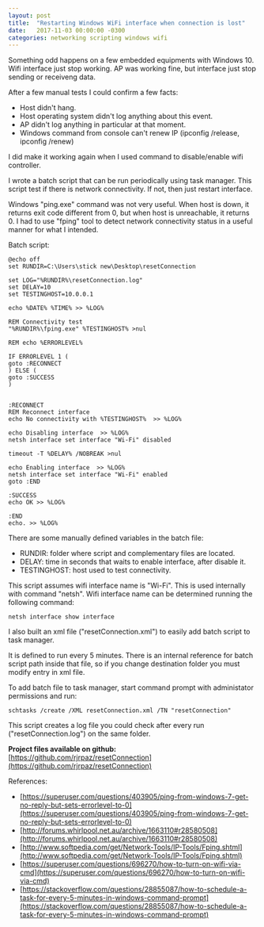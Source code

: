 ```yaml
---
layout: post
title:  "Restarting Windows WiFi interface when connection is lost"
date:   2017-11-03 00:00:00 -0300
categories: networking scripting windows wifi
---
```


Something odd happens on a few embedded equipments with Windows 10. Wifi interface just stop working. AP was working fine, but interface just stop sending or receiveng data.

After a few manual tests I could confirm a few facts:

- Host didn't hang.
- Host operating system didn't log anything about this event.
- AP didn't log anything in particular at that moment.
- Windows command from console can't renew IP (ipconfig /release, ipconfig /renew)

I did make it working again when I used command to disable/enable wifi controller. 

I wrote a batch script that can be run periodically using task manager. This script test if there is network connectivity. If not, then just restart interface.

Windows "ping.exe" command was not very useful. When host is down, it returns exit code different from 0, but when host is unreachable, it returns 0.  I had to use "fping" tool to detect network connectivity status in a useful manner for what I intended.

Batch script:

```console
@echo off
set RUNDIR=C:\Users\stick new\Desktop\resetConnection

set LOG="%RUNDIR%\resetConnection.log"
set DELAY=10
set TESTINGHOST=10.0.0.1

echo %DATE% %TIME% >> %LOG%

REM Connectivity test
"%RUNDIR%\fping.exe" %TESTINGHOST% >nul

REM echo %ERRORLEVEL%

IF ERRORLEVEL 1 (
goto :RECONNECT
) ELSE (
goto :SUCCESS
)


:RECONNECT
REM Reconnect interface
echo No connectivity with %TESTINGHOST%  >> %LOG%

echo Disabling interface  >> %LOG%
netsh interface set interface "Wi-Fi" disabled

timeout -T %DELAY% /NOBREAK >nul

echo Enabling interface  >> %LOG%
netsh interface set interface "Wi-Fi" enabled
goto :END

:SUCCESS
echo OK >> %LOG%

:END
echo. >> %LOG%
```

There are some manually defined variables in the batch file:

- RUNDIR: folder where script and complementary files are located.
- DELAY: time in seconds that waits to enable interface, after disable it.
- TESTINGHOST: host used to test connectivity.

This script assumes wifi interface name is "Wi-Fi". This is used internally with command "netsh". Wifi interface name can be determined running the following command:

```console
netsh interface show interface
```

I also built an xml file ("resetConnection.xml") to easily add batch script to task manager.

It is defined to run every 5 minutes. There is an internal reference
for batch script path inside that file, so if you change destination folder
you must modify <Command> entry in xml file.

To add batch file to task manager, start command prompt with
administator permissions and run:

```console
schtasks /create /XML resetConnection.xml /TN "resetConnection"
```

This script creates a log file you could check after every run ("resetConnection.log")
on the same folder.

**Project files available on github:**
[https://github.com/rjrpaz/resetConnection](https://github.com/rjrpaz/resetConnection)



References:

- [https://superuser.com/questions/403905/ping-from-windows-7-get-no-reply-but-sets-errorlevel-to-0](https://superuser.com/questions/403905/ping-from-windows-7-get-no-reply-but-sets-errorlevel-to-0)
- [http://forums.whirlpool.net.au/archive/1663110#r28580508](http://forums.whirlpool.net.au/archive/1663110#r28580508)
- [http://www.softpedia.com/get/Network-Tools/IP-Tools/Fping.shtml](http://www.softpedia.com/get/Network-Tools/IP-Tools/Fping.shtml)
- [https://superuser.com/questions/696270/how-to-turn-on-wifi-via-cmd](https://superuser.com/questions/696270/how-to-turn-on-wifi-via-cmd)
- [https://stackoverflow.com/questions/28855087/how-to-schedule-a-task-for-every-5-minutes-in-windows-command-prompt](https://stackoverflow.com/questions/28855087/how-to-schedule-a-task-for-every-5-minutes-in-windows-command-prompt)

